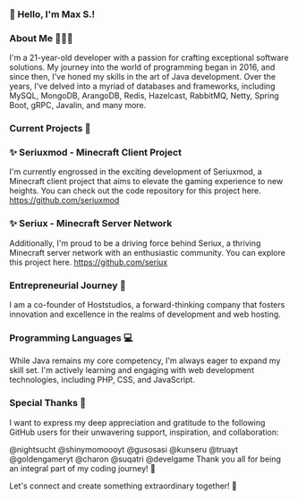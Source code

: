 ### 👋 Hello, I'm Max S.!

### About Me 🧑🏻‍💻
I'm a 21-year-old developer with a passion for crafting exceptional software solutions. My journey into the world of programming began in 2016, and since then, I've honed my skills in the art of Java development. Over the years, I've delved into a myriad of databases and frameworks, including MySQL, MongoDB, ArangoDB, Redis, Hazelcast, RabbitMQ, Netty, Spring Boot, gRPC, Javalin, and many more.

### Current Projects 🚀

### ✨ Seriuxmod - Minecraft Client Project
I'm currently engrossed in the exciting development of Seriuxmod, a Minecraft client project that aims to elevate the gaming experience to new heights. You can check out the code repository for this project here. https://github.com/seriuxmod

### ✨ Seriux - Minecraft Server Network
Additionally, I'm proud to be a driving force behind Seriux, a thriving Minecraft server network with an enthusiastic community. You can explore this project here. https://github.com/seriux

### Entrepreneurial Journey 🏢
I am a co-founder of Hoststudios, a forward-thinking company that fosters innovation and excellence in the realms of development and web hosting.

### Programming Languages 💻
While Java remains my core competency, I'm always eager to expand my skill set. I'm actively learning and engaging with web development technologies, including PHP, CSS, and JavaScript.

### Special Thanks 🙏
I want to express my deep appreciation and gratitude to the following GitHub users for their unwavering support, inspiration, and collaboration:

@nightsucht @shinymomoooyt @gusosasi @kunseru @truayt @goldengameryt @charon @suqatri @develgame
Thank you all for being an integral part of my coding journey! 🙌

Let's connect and create something extraordinary together! 🚀

<!--
**NettyChannel/NettyChannel** is a ✨ _special_ ✨ repository because its `README.md` (this file) appears on your GitHub profile.

Here are some ideas to get you started:

- 🔭 I’m currently working on ...
- 🌱 I’m currently learning ...
- 👯 I’m looking to collaborate on ...
- 🤔 I’m looking for help with ...
- 💬 Ask me about ...
- 📫 How to reach me: ...
- 😄 Pronouns: ...
- ⚡ Fun fact: ...
-->
